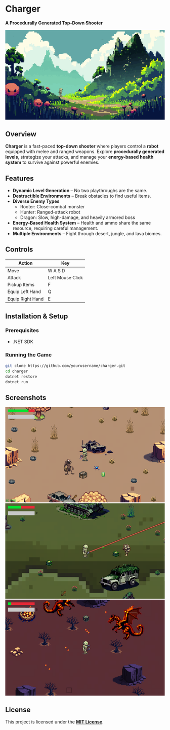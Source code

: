 # Charger  
**A Procedurally Generated Top-Down Shooter**  

![Banner][banner]

## Overview  
**Charger** is a fast-paced **top-down shooter** where players control a **robot** equipped with melee and ranged weapons. Explore **procedurally generated levels**, strategize your attacks, and manage your **energy-based health system** to survive against powerful enemies.  

## Features  
- **Dynamic Level Generation** – No two playthroughs are the same.  
- **Destructible Environments** – Break obstacles to find useful items.  
- **Diverse Enemy Types**  
  - Rooter: Close-combat monster  
  - Hunter: Ranged-attack robot  
  - Dragon: Slow, high-damage, and heavily armored boss  
- **Energy-Based Health System** – Health and ammo share the same resource, requiring careful management.  
- **Multiple Environments** – Fight through desert, jungle, and lava biomes.  

## Controls  
| Action  | Key |  
|---------|------|  
| Move    | W A S D |  
| Attack  | Left Mouse Click |  
| Pickup Items | F |
| Equip Left Hand | Q |
| Equip Right Hand | E |


## Installation & Setup  
### Prerequisites  
- .NET SDK  

### Running the Game  
```sh
git clone https://github.com/yourusername/charger.git
cd charger
dotnet restore
dotnet run
```  

## Screenshots  
![Level One][level_one]
![Level Two][level_two]
![Level Three][level_three]

## License  
This project is licensed under the **[MIT License](LICENSE)**.

[banner]: Resources/background.png
[level_one]: level_one.png
[level_two]: level_two.png
[level_three]: level_three.png
